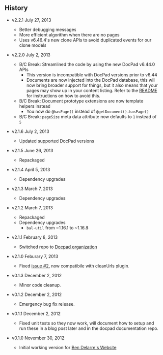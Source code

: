 ## History

- v2.2.1 July 27, 2013
	- Better debugging messages
	- More efficient algorithm when there are no pages
	- Uses v6.46.4's new clone APIs to avoid duplicated events for our clone models

- v2.2.0 July 2, 2013
	- B/C Break: Streamlined the code by using the new DocPad v6.44.0 APIs
		- This version is incompatible with DocPad versions prior to v6.44
		- Documents are now injected into the DocPad database, this will now bring broader support for things, but it also means that your pages may show up in your content listing. Refer to the [README](https://github.com/docpad/docpad-plugin-paged) for instructions on how to avoid this.
	- B/C Break: Document prototype extensions are now template helpers instead
		- You now do `@hasPage()` instead of `@getDocument().hasPage()`
	- B/C Break: `pageSize` meta data attribute now defaults to `1` instead of `5`

- v2.1.6 July 2, 2013
	- Updated supported DocPad versions

- v2.1.5 June 26, 2013
	- Repackaged

- v2.1.4 April 5, 2013
	- Dependency upgrades

- v2.1.3 March 7, 2013
	- Dependency upgrades

- v2.1.2 March 7, 2013
	- Repackaged
	- Dependency upgrades
		-  `bal-util` from ~1.16.1 to ~1.16.8

- v2.1.1 February 8, 2013
	- Switched repo to [Docpad organization](https://github.com/docpad/docpad-plugin-paged)

- v2.1.0 Feburary 7, 2013
	- Fixed [issue #2](https://github.com/docpad/docpad-plugin-paged/issues/1), now compatibile with cleanUrls plugin.

- v0.1.3 December 2, 2012
	- Minor code cleanup.
	
- v0.1.2 December 2, 2012
	- Emergency bug fix release.

- v0.1.1 December 2, 2012
	- Fixed unit tests so they now work, will document how to setup and run these in a blog post later and in the docpad documentation repo.

- v0.1.0 November 30, 2012
	- Initial working version for [Ben Delarre's Website](https://github.com/benjamind/delarre.net.docpad)